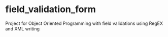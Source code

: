 # field_validation_form
Project for Object Oriented Programming with field validations using RegEX and XML writing

